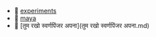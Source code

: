 * 📄 [experiments](experiments.md)
* 📄 [maya](maya.md)
* 📄 [तुम रखो स्वर्णपिंजर अपना](तुम रखो स्वर्णपिंजर अपना.md)
